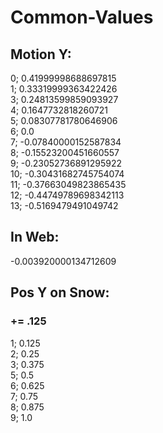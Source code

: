 # Common-Values

## Motion Y:
0; 0.41999998688697815  
1; 0.33319999363422426  
3; 0.24813599859093927  
4; 0.1647732818260721  
5; 0.08307781780646906  
6; 0.0  
7; -0.07840000152587834  
8; -0.15523200451660557  
9; -0.23052736891295922  
10; -0.30431682745754074  
11; -0.37663049823865435  
12; -0.44749789698342113  
13; -0.5169479491049742  

## In Web:
-0.003920000134712609  

## Pos Y on Snow:
### += .125  

1; 0.125  
2; 0.25  
3; 0.375  
5; 0.5  
6; 0.625  
7; 0.75  
8; 0.875  
9; 1.0  

